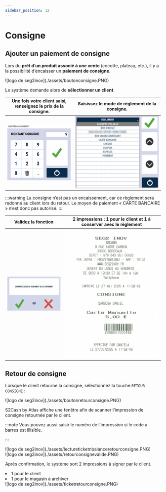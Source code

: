 ```yaml
---
sidebar_position: 12
---
```


# Consigne

## Ajouter un paiement de consigne


Lors du **prêt d’un produit associé à une vente** (cocotte, plateau, etc.), il y a la possibilité d’encaisser un **paiement de consigne**.

<div className="contenaireImg">
    ![logo de seg2inov](./assets/boutonconsigne.PNG)
</div>


Le système demande alors de **sélectionner un client**.

| Une fois votre client saisi, renseignez le **prix de la consigne**.       | Saisissez le **mode de règlement de la consigne**. | 
|:-----------:|:----:|
| ![logo de seg2inov](./assets/saisieprixoumontantconsigne.PNG)      |  ![logo de seg2inov](./assets/listereglementconsigne.PNG) |

:::warning
La consigne n’est pas un encaissement, car ce règlement sera redonné au client lors du retour. Le moyen de paiement « CARTE BANCAIRE » n’est donc pas autorisé.
:::

| Validez la fonction  | 2 impressions : 1 pour le client et 1 à conserver avec le règlement | 
|:-----------:|:----:|
| ![logo de seg2inov](./assets/valideconsigne.PNG)      |  ![logo de seg2inov](./assets/ticketconsigne.PNG) |


## Retour de consigne

Lorsque le client retourne la consigne, sélectionnez la touche ```RETOUR CONSIGNE``` :

<div className="contenaireImg">
    ![logo de seg2inov](./assets/boutonretourconsigne.PNG)
</div>

S2Cash by Atlas affiche une fenêtre afin de scanner l’impression de consigne retournée par le client.



:::note
Vous pouvez aussi saisir le numéro de l’impression si le code à barres est illisible.

:::

<div className="contenaireImg">
    ![logo de seg2inov](./assets/lectureticketnbalanceretourconsigne.PNG)
</div>


<div className="contenaireImg">
    ![logo de seg2inov](./assets/retourconsignevalide.PNG)
</div>

Après confirmation, le système sort 2 impressions à signer par le client. 

<li> 1 pour le client </li>
<li> 1 pour le magasin à archiver </li>

<div className="contenaireImg">
    ![logo de seg2inov](./assets/ticketretourconsigne.PNG)
</div>
